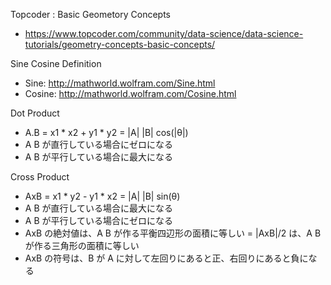 Topcoder : Basic Geometory Concepts
* https://www.topcoder.com/community/data-science/data-science-tutorials/geometry-concepts-basic-concepts/
 
Sine Cosine Definition
* Sine: http://mathworld.wolfram.com/Sine.html
* Cosine: http://mathworld.wolfram.com/Cosine.html

Dot Product
* A.B = x1 * x2 + y1 * y2 = |A| |B| cos(|θ|)
* A B が直行している場合にゼロになる
* A B が平行している場合に最大になる
 
Cross Product
* AxB = x1 * y2 - y1 * x2 = |A| |B| sin(θ)
* A B が直行している場合に最大になる
* A B が平行している場合にゼロになる
* AxB の絶対値は、A B が作る平衡四辺形の面積に等しい = |AxB|/2 は、A B が作る三角形の面積に等しい
* AxB の符号は、B が A に対して左回りにあると正、右回りにあると負になる

 
 
